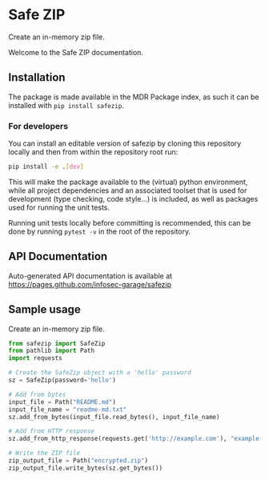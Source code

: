 # Safe ZIP
Create an in-memory zip file.

Welcome to the Safe ZIP documentation.


## Installation

The package is made available in the MDR Package index,
as such it can be installed with `pip install safezip`.

### For developers

You can install an editable version of safezip by cloning this repository locally
and then from within the repository root run:
```bash
pip install -e .[dev]
```
This will make the package available to the (virtual) python environment,
while all project dependencies and an associated toolset that is used for development (type checking, code style...)
is included, as well as packages used for running the unit tests.

Running unit tests locally before committing is recommended,
this can be done by running `pytest -v` in the root of the repository.

## API Documentation

Auto-generated API documentation is available at https://pages.github.com/infosec-garage/safezip


## Sample usage

Create an in-memory zip file.
```python
from safezip import SafeZip
from pathlib import Path
import requests

# Create the SafeZip object with a 'hello' password
sz = SafeZip(password='hello')

# Add from bytes
input_file = Path("README.md")
input_file_name = "readme-md.txt"
sz.add_from_bytes(input_file.read_bytes(), input_file_name)

# Add from HTTP response
sz.add_from_http_response(requests.get('http://example.com'), "example-com.html")

# Write the ZIP file
zip_output_file = Path("encrypted.zip")
zip_output_file.write_bytes(sz.get_bytes())
```
